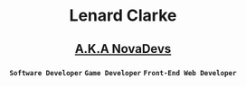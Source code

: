 # <p align="center">Lenard Clarke</p>
## <p align="center"><a href="https://assetstore.unity.com/publishers/101795">A.K.A NovaDevs</a></p>
<p align="center" dir="auto"><strong><code>Software Developer</code></strong> <strong><code>Game Developer</code></strong> <strong><code>Front-End Web Developer</code></strong></p>

